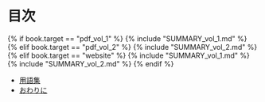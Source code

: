 

<div id="sect_title_text"></div>

# 目次

<div id="sect_title_img_0_0"></div>

{% if book.target == "pdf_vol_1" %}
{% include "SUMMARY_vol_1.md" %}
{% elif book.target == "pdf_vol_2" %}
{% include "SUMMARY_vol_2.md" %}
{% elif book.target == "website" %}
{% include "SUMMARY_vol_1.md" %}
{% include "SUMMARY_vol_2.md" %}
{% endif %}

* [用語集](body/Glossary.md)
* [おわりに](body/Conclusion.md)
